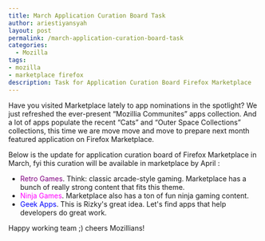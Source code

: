 ```yaml
---
title: March Application Curation Board Task
author: ariestiyansyah
layout: post
permalink: /march-application-curation-board-task
categories:
  - Mozilla
tags:
- mozilla
- marketplace firefox
description: Task for Application Curation Board Firefox Marketplace
---
```


Have you visited Marketplace lately to app nominations in the spotlight? We just refreshed the ever-present “Mozillia Communites” apps collection. And a lot of apps populate the recent “Cats” and “Outer Space Collections” collections, this time we are move move and move to prepare next month featured application on Firefox Marketplace.

Below is the update for application curation board of Firefox Marketplace in March, fyi this curation will be available in marketplace by April :

- <span style="color: #800080;">Retro Games</span>. Think: classic arcade-style gaming. Marketplace has a bunch of really strong content that fits this theme.
- <span style="color: #ff00ff;">Ninja Games</span>. Marketplace also has a ton of fun ninja gaming content. 
- <span style="color: #0000ff;">Geek Apps</span>. This is Rizky's great idea. Let's find apps that help developers do great work. 

Happy working team ;) cheers Mozillians!

